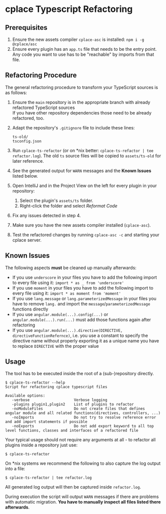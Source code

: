 # cplace Typescript Refactoring

## Prerequisites

1. Ensure the new assets compiler `cplace-asc` is installed: `npm i -g @cplace/asc`
2. Ensure every plugin has an `app.ts` file that needs to be the entry point. Any code you want to use has to be "reachable" by imports from that file.


## Refactoring Procedure

The general refactoring procedure to transform your TypeScript sources is as follows:

1. Ensure the `main` repository is in the appropriate branch with already refactored TypeScript sources<br>
    If you have other repository dependencies those need to be already refactored, too.
    
2. Adapt the repository's `.gitignore` file to include these lines:<br>
    ```
    ts-old/
    tsconfig.json
    ```
    
3. Run `cplace-ts-refactor` (or on *nix better: `cplace-ts-refactor | tee refactor.log`). The old `ts` source files will be copied to `assets/ts-old` for later reference.

4. See the generated output for `WARN` messages and the **Known Issues** listed below.

5. Open IntelliJ and in the Project View on the left for every plugin in your repository:
    1. Select the plugin's `assets/ts` folder.
    2. Right-click the folder and select *Reformat Code*
    
6. Fix any issues detected in step 4.

7. Make sure you have the new assets compiler installed (`cplace-asc`).

8. Test the refactored changes by running `cplace-asc -c` and starting your cplace server.

## Known Issues

The following aspects **must** be cleaned up manually afterwards:

- If you use `underscore` in your files you have to add the following import to every file using it: `import * as _ from 'underscore'`
- If you use `moment` in your files you have to add the following import to every file using it: `import * as moment from 'moment'`
- If you use `lang.message` or `lang.parameterizedMessage` in your files you have to remove `lang.` and import the `message`/`parameterizedMessage` functions directly
- If you use `angular.module(...).config(...)` or `angular.module(...).run(...)` must add those functions again after refactoring
- If you use `angular.module(...).directive(DIRECTIVE, directiveFunctionRefernce)`, i.e. you use a constant to specify the directive name without properly exporting it as a unique name you have to replace `DIRECTIVE` with the proper value

## Usage

The tool has to be executed inside the root of a (sub-)repository directly.
```
$ cplace-ts-refactor --help
Script for refactoring cplace typescript files

Available options:
   -verbose                    Verbose logging
   -plugins plugin1,plugin2    List of plugins to refactor
   -noModuleFiles              Do not create files that defines angular module and all related functions(directives, controllers, ...)
   -noImports                  Do not try to resolve reference error and add import statements if possible
   -noExports                  Do not add export keyword to all top level functions, classes and interfaces of a refactored file
```

Your typical usage should not require any arguments at all - to refactor all plugins inside a repository just use:
```
$ cplace-ts-refactor
```

On *nix systems we recommend the following to also capture the log output into a file:
```
$ cplace-ts-refactor | tee refactor.log
```

All generated log output will then be captured inside `refactor.log`.

During execution the script will output `WARN` messages if there are problems with automatic migration. **You have to manually inspect all files listed there afterwards**.




<!--
#### Old Stuff
 
Our directory structure for typescript files is
```
cf.cplace.plugin
-- assets
---- ts
------ dir1
------ dir2
------ file1.ts
------ file2.ts
------ tscommand.txt
```  
 
// MyCtrl.ts
```typescript
module cf.cplace.myPlugin {
    
    class MyCtrl {
        constructor(){}
        
        method1() {}
    }
    
    angular.module('cf.cplace.myPlugin')
    .controller('cf.cplace.myPlugin.MyCtrl', MyCtrl);
}    
```
// MyDirective.ts
```typescript
module cf.cplace.myPlugin {
    
    
    function myDirective() {
        return {
            controller: MyCtrl.CTRL_NAME
           ...
        }
    }
    
    angular.module('cf.cplace.myPlugin')
    .directive('myDirective', myDirective);
}    
```


**Will be refactored to**


 // MyCtrl.ts
```typescript
export class MyCtrl {
    static CTRL_NAME = 'cf.cplace.myPlugin.MyCtrl';
    
    constructor(){}
    
    method1() {}
}
```

// MyDirective.ts
```typescript
import {MyCtrl} from './MyCtrl';

export function myDirective() {
    return {
       controller: MyCtrl.CTRL_NAME
        ...
    }
}
```


**!! DESCRIBE MORE**
a new file will be created if it doesnt exists yet
// module.ts
```typescript
import {MyCtrl} from './MyCtrl';
import {myDirective} from './myDirective';

export const angular
    .module('cf.cplace.myPlugin')
    .controller(MyCtrl.CTRL_NAME, MyCtrl);
    .directive('myDirective', myDirective);
    .name;
```
-->
